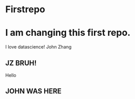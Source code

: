 # Firstrepo
# I am changing this first repo.
I love datascience!
John Zhang 

## JZ BRUH!

Hello

## JOHN WAS HERE
